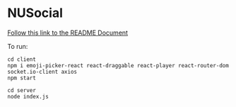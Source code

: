 # NUSocial

[Follow this link to the README Document](https://docs.google.com/document/d/1IJQ_--lYs1CFc_PG3hWkCoFHuZnktSOG3GNSxB0Mi2A/edit?usp=sharing)

To run: 
```
cd client
npm i emoji-picker-react react-draggable react-player react-router-dom socket.io-client axios
npm start

cd server
node index.js
```
